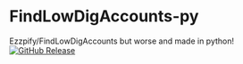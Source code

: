 # FindLowDigAccounts-py

Ezzpify/FindLowDigAccounts but worse and made in python!    [![GitHub Release](https://img.shields.io/github/v/release/olexon/FindLowDigAccounts-py?color=lg)](https://github.com/olexon/FindLowDigAccounts-py/releases/latest)

